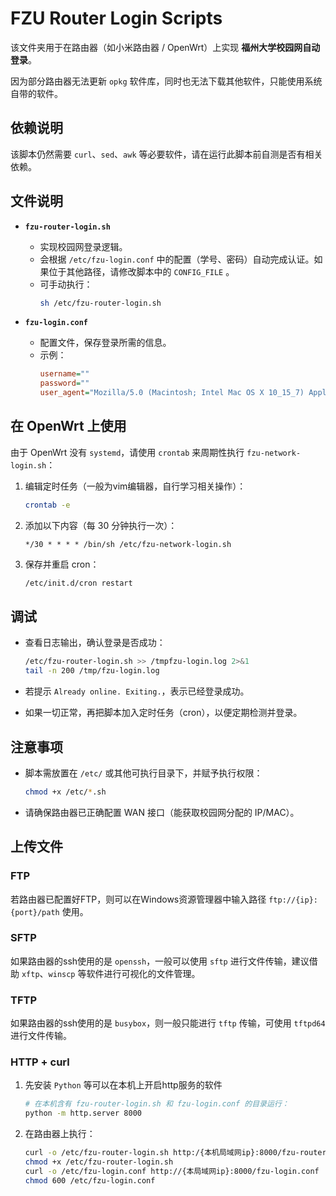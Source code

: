 
# FZU Router Login Scripts

该文件夹用于在路由器（如小米路由器 / OpenWrt）上实现 **福州大学校园网自动登录**。

因为部分路由器无法更新 `opkg` 软件库，同时也无法下载其他软件，只能使用系统自带的软件。

## 依赖说明

该脚本仍然需要 `curl`、`sed`、`awk` 等必要软件，请在运行此脚本前自测是否有相关依赖。

## 文件说明

- **`fzu-router-login.sh`**
  - 实现校园网登录逻辑。
  - 会根据 `/etc/fzu-login.conf` 中的配置（学号、密码）自动完成认证。如果位于其他路径，请修改脚本中的 `CONFIG_FILE` 。
  - 可手动执行：
    ```bash
    sh /etc/fzu-router-login.sh
    ```

- **`fzu-login.conf`**
  - 配置文件，保存登录所需的信息。
  - 示例：
    ```ini
    username=""
    password=""
    user_agent="Mozilla/5.0 (Macintosh; Intel Mac OS X 10_15_7) AppleWebKit/537.36 (KHTML, like Gecko) Chrome/131.0.0.0 Safari/537.36 Edg/131.0.0.0"
    ```

## 在 OpenWrt 上使用

由于 OpenWrt 没有 `systemd`，请使用 `crontab` 来周期性执行 `fzu-network-login.sh`：

1. 编辑定时任务（一般为vim编辑器，自行学习相关操作）：
   ```bash
   crontab -e
    ````

2. 添加以下内容（每 30 分钟执行一次）：

   ```cron
   */30 * * * * /bin/sh /etc/fzu-network-login.sh
   ```
3. 保存并重启 cron：

   ```bash
   /etc/init.d/cron restart
   ```

## 调试

* 查看日志输出，确认登录是否成功：

  ```bash
  /etc/fzu-router-login.sh >> /tmpfzu-login.log 2>&1
  tail -n 200 /tmp/fzu-login.log
  ```
* 若提示 `Already online. Exiting.`，表示已经登录成功。

* 如果一切正常，再把脚本加入定时任务（cron），以便定期检测并登录。

## 注意事项

* 脚本需放置在 `/etc/` 或其他可执行目录下，并赋予执行权限：

  ```bash
  chmod +x /etc/*.sh
  ```
* 请确保路由器已正确配置 WAN 接口（能获取校园网分配的 IP/MAC）。

## 上传文件

### FTP
若路由器已配置好FTP，则可以在Windows资源管理器中输入路径 `ftp://{ip}:{port}/path` 使用。

### SFTP
如果路由器的ssh使用的是 `openssh`，一般可以使用 `sftp` 进行文件传输，建议借助 `xftp`、`winscp` 等软件进行可视化的文件管理。

### TFTP
如果路由器的ssh使用的是 `busybox`，则一般只能进行 `tftp` 传输，可使用 `tftpd64` 进行文件传输。

### HTTP + curl

1. 先安装 `Python` 等可以在本机上开启http服务的软件

    ```sh
    # 在本机含有 fzu-router-login.sh 和 fzu-login.conf 的目录运行：
    python -m http.server 8000
    ```

2. 在路由器上执行：

    ```sh
    curl -o /etc/fzu-router-login.sh http:/{本机局域网ip}:8000/fzu-router-login.sh
    chmod +x /etc/fzu-router-login.sh
    curl -o /etc/fzu-login.conf http://{本局域网ip}:8000/fzu-login.conf
    chmod 600 /etc/fzu-login.conf
    ```
